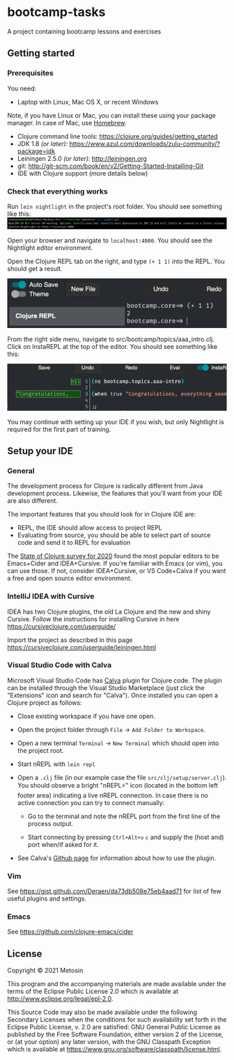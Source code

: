 # bootcamp-tasks

A project containing bootcamp lessons and exercises

## Getting started

### Prerequisites

You need:

* Laptop with Linux, Mac OS X, or recent Windows

Note, if you have Linux or Mac, you can install these using your package
manager. In case of Mac, use [Homebrew](http://brew.sh).

* Clojure command line tools: https://clojure.org/guides/getting_started
* JDK 1.8 _(or later)_: https://www.azul.com/downloads/zulu-community/?package=jdk
* Leiningen 2.5.0 _(or later)_: http://leiningen.org
* git: http://git-scm.com/book/en/v2/Getting-Started-Installing-Git
* IDE with Clojure support (more details below)

### Check that everything works

Run `lein nightlight` in the project's root folder. You should see something like this:
![](doc/img/nightlight-start.png)

Open your browser and navigate to `localhost:4000`. You should see the Nightlight editor environment.

Open the Clojure REPL tab on the right, and type `(+ 1 1)` into the REPL. You should get a result.

![](doc/img/repl.png)

From the right side menu, navigate to src/bootcamp/topics/aaa_intro.clj. Click on InstaREPL at the top of the editor.
You should see something like this:

![](doc/img/instarepl.png)

You may continue with setting up your IDE if you wish, but only Nightlight is required for the first part of training.

## Setup your IDE

### General

The development process for Clojure is radically different from Java
development process. Likewise, the features that you'll want from your
IDE are also different.

The important features that you should look for in Clojure IDE are:

* REPL, the IDE should allow access to project REPL
* Evaluating from source, you should be able to select part of source
  code and send it to REPL for evaluation
  
The [State of Clojure survey for 2020](https://clojure.org/news/2020/02/20/state-of-clojure-2020#_deep_dives)
found the most popular editors to be Emacs+Cider and IDEA+Cursive. If you're familiar with Emacs (or vim),
you can use those. If not, consider IDEA+Cursive, or VS Code+Calva if you want a free and open source editor environment.

### IntelliJ IDEA with Cursive

IDEA has two Clojure plugins, the old La Clojure and the new and
shiny Cursive. Follow the instructions for installing Cursive in
here https://cursiveclojure.com/userguide/

Import the project as described in this page
https://cursiveclojure.com/userguide/leiningen.html

### Visual Studio Code with Calva

Microsoft Visual Studio Code has [Calva][calva] plugin for Clojure code.  The
plugin can be installed through the Visual Studio Marketplace (just click the
"Extensions" icon and search for "Calva"). Once installed you can open a
Clojure project as follows:

- Close existing workspace if you have one open.

- Open the project folder through `File` -> `Add Folder to Workspace`.
- Open a new terminal `Terminal` -> `New Terminal` which should open into the
  project root.

- Start nREPL with `lein repl`

- Open a `.clj` file (in our example case the file
  `src/clj/setup/server.clj`). You should observe a bright "nREPL⚡" icon
  (located in the bottom left footer area) indicating a live nREPL
  connection. In case there is no active connection you can try to connect
  manually:

    - Go to the terminal and note the nREPL port from the first line of the
      process output.

    - Start connecting by pressing `Ctrl+Alt+v` `c` and supply the (host and)
      port when/if asked for it.

- See Calva's [Github page][calva-github] for information about how to use the
  plugin.

[calva]: https://marketplace.visualstudio.com/items?itemName=cospaia.clojure4vscode
[calva-github]: https://github.com/BetterThanTomorrow/calva

### Vim

See https://gist.github.com/Deraen/da73db508e75eb4aad71 for list of few
useful plugins and settings.

### Emacs

See https://github.com/clojure-emacs/cider

## License

Copyright © 2021 Metosin

This program and the accompanying materials are made available under the
terms of the Eclipse Public License 2.0 which is available at
http://www.eclipse.org/legal/epl-2.0.

This Source Code may also be made available under the following Secondary
Licenses when the conditions for such availability set forth in the Eclipse
Public License, v. 2.0 are satisfied: GNU General Public License as published by
the Free Software Foundation, either version 2 of the License, or (at your
option) any later version, with the GNU Classpath Exception which is available
at https://www.gnu.org/software/classpath/license.html.
